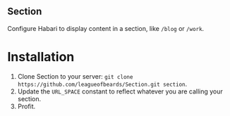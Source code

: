 Section
----------------------------------------------------

Configure Habari to display content in a section, like `/blog` or `/work`.

Installation
============

1. Clone Section to your server: `git clone https://github.com/leagueofbeards/Section.git section`.
1. Update the `URL_SPACE` constant to reflect whatever you are calling your section.
1. Profit.
